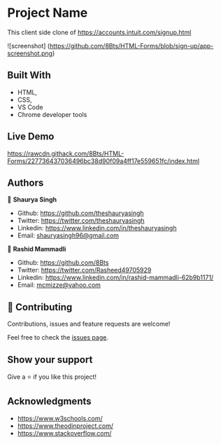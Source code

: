 # Project Name

This client side clone of https://accounts.intuit.com/signup.html

![screenshot] (https://github.com/8Bts/HTML-Forms/blob/sign-up/app-screenshot.png)

## Built With

- HTML,
- CSS,
- VS Code
- Chrome developer tools

## Live Demo

https://rawcdn.githack.com/8Bts/HTML-Forms/227736437036496bc38d90f09a4ff17e559651fc/index.html

## Authors

👤 **Shaurya Singh**

- Github:   https://github.com/theshauryasingh
- Twitter:  https://twitter.com/theshauryasingh
- Linkedin: https://www.linkedin.com/in/theshauryasingh
- Email:    shauryasingh96@gmail.com

👤 **Rashid Mammadli**

- Github:   https://github.com/8Bts
- Twitter:  https://twitter.com/Rasheed49705929
- Linkedin: https://www.linkedin.com/in/rashid-mammadli-62b9b1171/
- Email:    mcmizze@yahoo.com

## 🤝 Contributing

Contributions, issues and feature requests are welcome!

Feel free to check the [issues page](issues/).

## Show your support

Give a ⭐️ if you like this project!

## Acknowledgments

- https://www.w3schools.com/
- https://www.theodinproject.com/
- https://www.stackoverflow.com/

